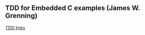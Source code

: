 ## TDD for Embedded C examples (James W. Grenning)

[TDD links](https://github.com/Tyrn/arch-chronicle/blob/master/Usage/Ac6_SW4STM32.md#tdd)
